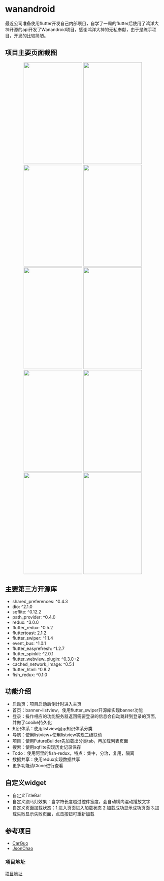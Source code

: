 # wanandroid

最近公司准备使用flutter开发自己内部项目，自学了一周的flutter后使用了鸿洋大神开源的api开发了Wanandroid项目，感谢鸿洋大神的无私奉献，由于是练手项目，开发的比较简陋。

## 项目主要页面截图

<div align="center">
<img src="https://github.com/zhangyujiu/wanandroid/blob/master/snapshot/Screenshot_1545373520.png" height="330" width="190" >

<img src="https://github.com/zhangyujiu/wanandroid/blob/master/snapshot/Screenshot_1552796183.png" height="330" width="190" >

<img src="https://github.com/zhangyujiu/wanandroid/blob/master/snapshot/Screenshot_1545373559.png" height="330" width="190" >

<img src="https://github.com/zhangyujiu/wanandroid/blob/master/snapshot/Screenshot_1545373569.png" height="330" width="190" >

<img src="https://github.com/zhangyujiu/wanandroid/blob/master/snapshot/Screenshot_1545373583.png" height="330" width="190" >

<img src="https://github.com/zhangyujiu/wanandroid/blob/master/snapshot/Screenshot_1545373593.png" height="330" width="190" >

<img src="https://github.com/zhangyujiu/wanandroid/blob/master/snapshot/Screenshot_1545373624.png" height="330" width="190" >

<img src="https://github.com/zhangyujiu/wanandroid/blob/master/snapshot/Screenshot_1546844980.png" height="330" width="190" >

<img src="https://github.com/zhangyujiu/wanandroid/blob/master/snapshot/Screenshot_1552796156.png" height="330" width="190" >

<img src="https://github.com/zhangyujiu/wanandroid/blob/master/snapshot/Screenshot_1552796176.png" height="330" width="190" >

</div>

## 主要第三方开源库

- shared_preferences: ^0.4.3
- dio: ^2.1.0
- sqflite: ^0.12.2
- path_provider: ^0.4.0
- redux: ^3.0.0
- flutter_redux: ^0.5.2
- fluttertoast: 2.1.2
- flutter_swiper: ^1.1.4
- event_bus: ^1.0.1
- flutter_easyrefresh: ^1.2.7
- flutter_spinkit: ^2.0.1
- flutter_webview_plugin: ^0.3.0+2
- cached_network_image: ^0.5.1
- flutter_html: ^0.8.2
- fish_redux: ^0.1.0

##  功能介绍
- 启动页：项目启动后倒计时进入主页
- 首页：banner+listview，使用flutter_swiper开源库实现banner功能
- 登录：操作相应的功能服务器返回需要登录的信息会自动跳转到登录的页面，并做了cooike持久化
- 知识体系：使用listview展示知识体系分类
- 导航：使用listview+使用listview实现二级联动
- 项目：使用FutureBuilder先加载出分类tab，再加载列表页面
- 搜索：使用sqflite实现历史记录保存
- Todo：使用阿里的fish-redux，特点：集中，分治，复用，隔离
- 数据共享：使用redux实现数据共享
- 更多功能请Clone进行查看

## 自定义widget
- 自定义TitleBar
- 自定义跑马灯效果：当字符长度超过控件宽度，会自动横向混动播放文字
- 自定义页面加载状态：1.进入页面进入加载状态 2.加载成功显示成功页面 3.加载失败显示失败页面，点击按钮可重新加载

## 参考项目
- [CarGuo](https://github.com/CarGuo/GSYGithubAppFlutter)
- [JsonChao](https://github.com/JsonChao/Awesome-WanAndroid)
### 项目地址

[项目地址](https://github.com/zhangyujiu/wanandroid)
